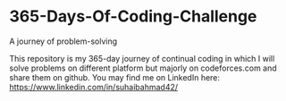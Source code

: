# 365-Days-Of-Coding-Challenge
A journey of problem-solving

This repository is my 365-day journey of continual coding in which I will solve problems on different platform but majorly on codeforces.com and share them on github. You may find me on LinkedIn here: https://www.linkedin.com/in/suhaibahmad42/
